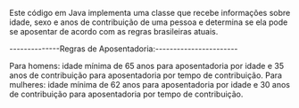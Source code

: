 Este código em Java implementa uma classe que recebe informações sobre idade, sexo e anos de contribuição de uma pessoa e determina se ela pode se aposentar de acordo com as regras brasileiras atuais.

--------------Regras de Aposentadoria:-----------------------

Para homens: idade mínima de 65 anos para aposentadoria por idade e 35 anos de contribuição para aposentadoria por tempo de contribuição.
Para mulheres: idade mínima de 62 anos para aposentadoria por idade e 30 anos de contribuição para aposentadoria por tempo de contribuição.